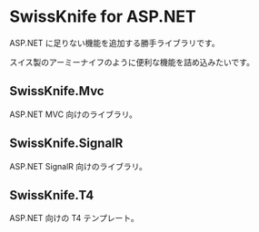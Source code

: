 # SwissKnife for ASP.NET

ASP.NET に足りない機能を追加する勝手ライブラリです。

スイス製のアーミーナイフのように便利な機能を詰め込みたいです。

## SwissKnife.Mvc

ASP.NET MVC 向けのライブラリ。

## SwissKnife.SignalR

ASP.NET SignalR 向けのライブラリ。

## SwissKnife.T4

ASP.NET 向けの T4 テンプレート。